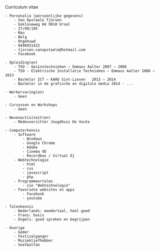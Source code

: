 Curriculum vitae

    - Personalia (persoonlijke gegevens)
        - Van Opstaele Tjörven
        - Eekloseweg 84 9910 Ursel
        - 27/09/195
        - Man
        - Belg
        - Ongehuwd
        - 0496931422
        - tjorven.vanopstaele@hotmail.com
        - Facebook

    - Opleiding(en)
        - TSO - Gezinstechnieken – Emmaus Aalter 2007 – 2008
        - TSO - Elektrische Installatie Technieken – Emmaus Aalter 2008 – 2013
	    - Bachelor ICT – KAHO Sint-Lieven	2013 – 2014
        - Bachelor in de grafische en digitale media 2014 - ... 

    - Werkervaring(en)
        - Geen

    - Cursussen en Workshops
        - Geen

    - Nevenactiviteit(en)
        - Medevoorzitter Jeugdhuis De Voute

    - Computerkennis
        - Software
            - Windows
            - Google Chrome
            - Adobe
            - Cinema 4D
            - Recordbox / Virtual Dj
        - Webtechnologie
            - html
            - css
            - javascript 
            - php
        - Programmeertalen
            - zie "Webtechnologie"
        - Favoriete websites en apps
            - Facebook
            - youtube            

    - Talenkennis
        - Nederlands: moedertaal, heel goed 
        - Frans: basis 
        - Engels: goed spreken en begrijpen

    - Overige        
        - Gamer
        - Festivalganger
        - Muziekliefhebber
        - Voetbalfan